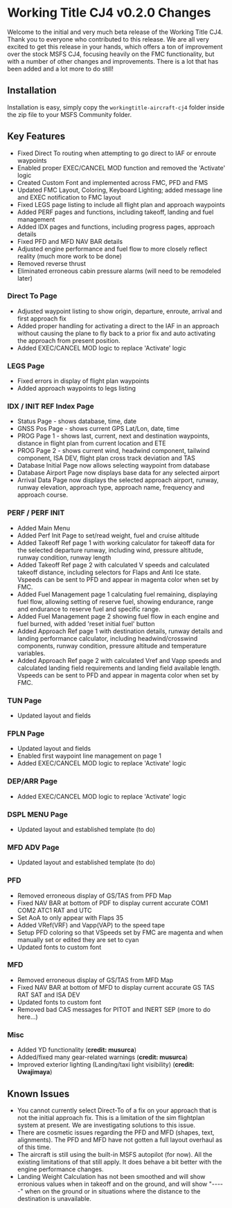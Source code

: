 # Working Title CJ4 v0.2.0 Changes

Welcome to the initial and very much beta release of the Working Title CJ4. Thank you to everyone who contributed to this release. We are all very excited to get this release in your hands, which offers a ton of improvement over the stock MSFS CJ4, focusing heavily on the FMC functionality, but with a number of other changes and improvements. There is a lot that has been added and a lot more to do still!

## Installation
Installation is easy, simply copy the `workingtitle-aircraft-cj4` folder inside the zip file to your MSFS Community folder.

## Key Features
* Fixed Direct To routing when attempting to go direct to IAF or enroute waypoints
* Enabled proper EXEC/CANCEL MOD function and removed the 'Activate' logic
* Created Custom Font and implemented across FMC, PFD and FMS
* Updated FMC Layout, Coloring, Keyboard Lighting; added message line and EXEC notification to FMC layout
* Fixed LEGS page listing to include all flight plan and approach waypoints
* Added PERF pages and functions, including takeoff, landing and fuel management
* Added IDX pages and functions, including progress pages, approach details
* Fixed PFD and MFD NAV BAR details
* Adjusted engine performance and fuel flow to more closely reflect reality (much more work to be done)
* Removed reverse thrust
* Eliminated erroneous cabin pressure alarms (will need to be remodeled later)

### Direct To Page
* Adjusted waypoint listing to show origin, departure, enroute, arrival and first approach fix
* Added proper handling for activating a direct to the IAF in an approach without causing the plane to fly back to a prior fix and auto activating the approach from present position.
* Added EXEC/CANCEL MOD logic to replace 'Activate' logic 

### LEGS Page
* Fixed errors in display of flight plan waypoints
* Added approach waypoints to legs listing

### IDX / INIT REF Index Page
* Status Page - shows database, time, date 
* GNSS Pos Page - shows current GPS Lat/Lon, date, time
* PROG Page 1 - shows last, current, next and destination waypoints, distance in flight plan from current location and ETE
* PROG Page 2 - shows current wind, headwind component, tailwind component, ISA DEV, flight plan cross track deviation and TAS
* Database Initial Page now allows selecting waypoint from database
* Database Airport Page now displays base data for any selected airport
* Arrival Data Page now displays the selected approach airport, runway, runway elevation, approach type, approach name, frequency and approach course. 

### PERF / PERF INIT
* Added Main Menu
* Added Perf Init Page to set/read weight, fuel and cruise altitude
* Added Takeoff Ref page 1 with working calculator for takeoff data for the selected departure runway, including wind, pressure altitude, runway condition, runway length
* Added Takeoff Ref page 2 with calculated V speeds and calculated takeoff distance, including selectors for Flaps and Anti Ice state. Vspeeds can be sent to PFD and appear in magenta color when set by FMC.
* Added Fuel Management page 1 calculating fuel remaining, displaying fuel flow, allowing setting of reserve fuel, showing endurance, range and endurance to reserve fuel and specific range.
* Added Fuel Management page 2 showing fuel flow in each engine and fuel burned, with added 'reset initial fuel' button
* Added Approach Ref page 1 with destination details, runway details and landing performance calculator, including headwind/crosswind components, runway condition, pressure altitude and temperature variables.
* Added Approach Ref page 2 with calculated Vref and Vapp speeds and calculated landing field requirements and landing field available length. Vspeeds can be sent to PFD and appear in magenta color when set by FMC.

### TUN Page
* Updated layout and fields

### FPLN Page
* Updated layout and fields
* Enabled first waypoint line management on page 1
* Added EXEC/CANCEL MOD logic to replace 'Activate' logic 

### DEP/ARR Page
* Added EXEC/CANCEL MOD logic to replace 'Activate' logic 

### DSPL MENU Page
* Updated layout and established template (to do)

### MFD ADV Page
* Updated layout and established template (to do)

### PFD
* Removed erroneous display of GS/TAS from PFD Map
* Fixed NAV BAR at bottom of PDF to display current accurate COM1 COM2 ATC1 RAT and UTC
* Set AoA to only appear with Flaps 35
* Added VRef(VRF) and Vapp(VAP) to the speed tape
* Setup PFD coloring so that VSpeeds set by FMC are magenta and when manually set or edited they are set to cyan
* Updated fonts to custom font

### MFD
* Removed erroneous display of GS/TAS from MFD Map
* Fixed NAV BAR at bottom of MFD to display current accurate GS TAS RAT SAT and ISA DEV
* Updated fonts to custom font
* Removed bad CAS messages for PITOT and INERT SEP (more to do here...)

### Misc
* Added YD functionality (**credit: musurca**)
* Added/fixed many gear-related warnings (**credit: musurca**)
* Improved exterior lighting (Landing/taxi light visibility) (**credit: Uwajimaya**)

## Known Issues
* You cannot currently select Direct-To of a fix on your approach that is not the initial approach fix. This is a limitation of the sim flightplan system at present. We are investigating solutions to this issue.
* There are cosmetic issues regarding the PFD and MFD (shapes, text, alignments). The PFD and MFD have not gotten a full layout overhaul as of this time.
* The aircraft is still using the built-in MSFS autopilot (for now). All the existing limitations of that still apply. It does behave a bit better with the engine performance changes.
* Landing Weight Calculation has not been smoothed and will show erronious values when in takeoff and on the ground, and will show "-----" when on the ground or in situations where the distance to the destination is unavailable.
